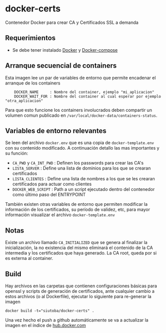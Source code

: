 # docker-certs
Contenedor Docker para crear CA y Certificados SSL a demanda

## Requerimientos
 * Se debe tener instalado [Docker](https://docs.docker.com/installation/) y [Docker-compose](https://docs.docker.com/compose/install/)

## Arranque secuencial de containers

Esta imagen lee un par de variables de entorno que permite encadenar el arranque de los containers
```
    DOCKER_NAME     : Nombre del container, ejemplo "mi_aplicacion"
    DOCKER_WAIT_FOR : Nombre del container al cual esperar por ejemplo "otra_aplicacion"
```

Para que esto funcione los containers involucrados deben compartir un volumen comun publicado en ` /var/local/docker-data/containers-status `.

## Variables de entorno relevantes
Se leen del archivo ` docker.env ` que es una copia de ` docker-template.env ` con su contenido modificado. A continuación detallo las mas importantes y su función:

 * `CA_PWD`  y  `CA_INT_PWD` : Definen los passwords para crear las CA's
 * `LISTA_SERVER` : Define una lista de dominios para los que se crearan certificados
 * `LISTA_CLIENTES` : Define una lista de nombres a los que se les crearan certificados para actuar como clientes
 * `DOCKER_WEB_SCRIPT` : Path a un script ejecutado dentro del contenedor como último paso del ENTRYPOINT
 
 También existen otras variables de entorno que permiten modificar la información de los certificados, su período de validez, etc, para mayor información visualizar el archivo ` docker-template.env `
 
## Notas
Existe un archivo llamado ` CA_INITIALIZED ` que se genera al finalizar la inicialización, la no existencia del mismo eliminará el contenido de la CA intermedia y los certificados que haya generado.
La CA root, queda por si es externa al container.
 
## Build
Hay archivos en las carpetas que contienen configuraciones básicas para openssl y scripts de generación de certificados, ante cualquier cambio a estos archivos (o al Dockerfile), ejecutar lo siguiente para re-generar la imagen

```
docker build -t="siutoba/docker-certs" .
```

Una vez hecho el push a github automáticamente se va a actualizar la imagen en el índice de [hub.docker.com](hub.docker.com)
